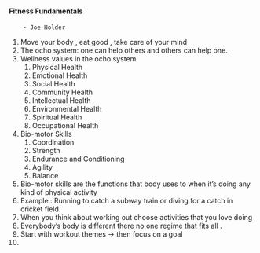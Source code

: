 
#### Fitness Fundamentals 
        - Joe Holder

1. Move your body , eat good , take care of your mind 
2. The ocho system: one can help others and others can help one.
3. Wellness values in the ocho system
   1. Physical Health
   2. Emotional Health 
   3. Social Health 
   4. Community Health 
   5. Intellectual Health
   6. Environmental Health 
   7. Spiritual Health 
   8. Occupational Health 
4. Bio-motor Skills
   1. Coordination 
   2. Strength
   3. Endurance and Conditioning 
   4. Agility
   5. Balance 
5. Bio-motor skills are the functions that body uses to when it’s doing any kind of physical activity 
6. Example : Running to catch a subway train or diving for a catch in cricket field.
7. When you think about working out choose activities that you love doing 
8. Everybody’s body is different there no one regime that fits all .
9. Start with workout themes -> then focus on a goal
10. 